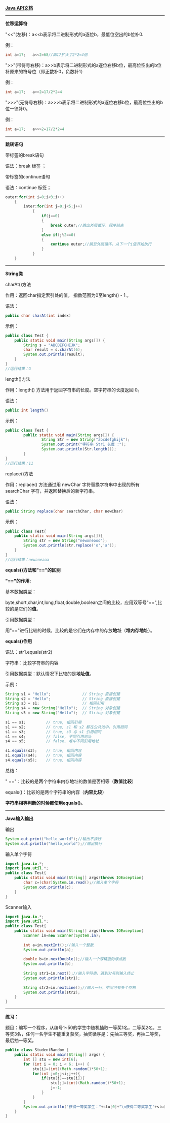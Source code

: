[**Java API文档**](http://www.oracle.com/technetwork/java/api-141528.html)



---

**位移运算符**

"<<"(左移)：a<<b表示将二进制形式的a逐位b，最低位空出的b位补0.

例：

```java
int a=17;	a<<2=68//即17扩大了2*2=4倍
```

">>"(带符号右移)：a>>b表示将二进制形式的a逐位右移b位，最高位空出的b位补原来的符号位（即正数补0，负数补1）

例：

```java
int a=17;	a>>2=17/2*2=4
```

">>>"(无符号右移)：a>>>b表示将二进制形式的a逐位右移b位，最高位空出的b位一律补0。

例：

```java
int a=17;	a>>>2=17/2*2=4
```

---

**跳转语句**

带标签的break语句

语法：break	标签 ；

带标签的continue语句

语法：continue	标签；

```java
outer:for(int i=0;i<3;i++)
	{
		inter:for(int j=0;j<5;j++)
			{
				if(j==0)
				{
					break outer;//跳出外层循环，程序结束
				}
				else if(j%2==0)
				{
					continue outer;//跳至外层循环，从下一个i值开始执行
				}
			}
	}

```

---

**String类**

charAt()方法

作用：返回char指定索引处的值。  指数范围为0至length() - 1 。 

语法：

```Java
public char charAt(int index)
```

示例：

```java
public class Test {
    public static void main(String args[]) {
        String s = "ABCDEFGHIJK";
        char result = s.charAt(6);
        System.out.println(result);
    }
}
//运行结果：G
```

length()方法

作用：length() 方法用于返回字符串的长度。空字符串的长度返回 0。

语法：

```java
public int length()
```

示例：

```java
public class Test {
        public static void main(String args[]) {
                String Str = new String("abcdefghijk");
                System.out.print("字符串 Str1 长度 :");
                System.out.println(Str.length());
        }
}
//运行结果：11
```

replace()方法

作用：replace() 方法通过用 newChar 字符替换字符串中出现的所有 searchChar 字符，并返回替换后的新字符串。

语法：

```java
public String replace(char searchChar, char newChar)    
```

示例：

```java
public class Test{
    public static void main(String args[]){
        String str = new String("newoneooo");
        System.out.println(str.replace('o','a'));
    }
}
//运行结果：newaneaaa
```

**equals()方法和"=="的区别**

**"=="的作用:**

基本数据类型：

byte,short,char,int,long,float,double,boolean之间的比较，应用双等号"==",比较的是它们的**值**。

引用数据类型：

用"=="进行比较的时候，比较的是它们在内存中的存放**地址**（**堆内存地址**）。

**equals()作用**

语法：str1.equals(str2)

字符串：比较字符串的内容

引用数据类型：默认情况下比较的是**地址值**。

示例：

```java
String s1 = "Hello";              // String 直接创建
String s2 = "Hello";              // String 直接创建
String s3 = s1;                   // 相同引用
String s4 = new String("Hello");  // String 对象创建
String s5 = new String("Hello");  // String 对象创建
 
s1 == s1;         // true, 相同引用
s1 == s2;         // true, s1 和 s2 都在公共池中，引用相同
s1 == s3;         // true, s3 与 s1 引用相同
s1 == s4;         // false, 不同引用地址
s4 == s5;         // false, 堆中不同引用地址
 
s1.equals(s3);    // true, 相同内容
s1.equals(s4);    // true, 相同内容
s4.equals(s5);    // true, 相同内容
```

总结：

" =="：比较的是两个字符串内存地址的数值是否相等（**数值比较**）

 equals()：比较的是两个字符串的内容（**内容比较**）

**字符串相等判断的时候都使用equals()。**

---

**Java输入输出**

输出

```java
System.out.print("hello_world");//输出不换行
System.out.println("hello_world");//输出换行
```

输入单个字符

```java
import java.io.*;
import java.util.*;
public class Test{
    public static void main(String[] args)throws IOException{
        char c=(char)System.in.read();//输入单个字符
        System.out.println(c);
    }
}

```

Scanner输入

```java
import java.io.*;
import java.util.*;
public class Test{
    public static void main(String[] args)throws IOException{
        Scanner in=new Scanner(System.in);
        
        int a=in.nextInt();//输入一个整数
        System.out.println(a);
         
        double b=in.nextDouble();//输入一个双精度的浮点数
        System.out.println(b);
         
        String str1=in.next();//输入字符串，遇到分号则输入终止
        System.out.println(str1);
         
        String str2=in.nextLine();//输入一行，中间可有多个空格
        System.out.println(str2);
    }
}
```

---

**练习：**

题目：编写一个程序，从编号1~50的学生中随机抽取一等奖1名，二等奖2名，三等奖3名，任何一名学生不能重复获奖，抽奖循序是：先抽三等奖，再抽二等奖，最后抽一等奖。

```java
public class StudentRandom {
    public static void main(String[] args) {
        int [] stu = new int[6];
        for (int i = 0; i < 6; i++) {
            stu[i]=(int)(Math.random()*50+1);
            for(int j=0;j<i;j++){
                if(stu[j]==stu[i]){
                    stu[j]=(int)(Math.random()*50+1);
                    j=-1;
                }
            }
        }
        System.out.println("获得一等奖学生："+stu[0]+"\n获得二等奖学生"+stu[1]+","+stu[2]+"\n获得三等奖学生"+stu[3]+","+stu[4]+","+stu[5]);
    }
}

```

























